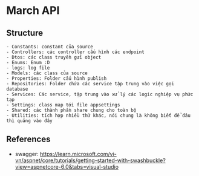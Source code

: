 # March API

## Structure

```
- Constants: constant của source
- Controllers: các controller cấu hình các endpoint
- Dtos: các class truyền gửi object
- Enums: Enum :D
- logs: log file
- Models: các class của source
- Properties: Folder cấu hình publish
- Repositories: Folder chứa các service tập trung vào việc gọi database
- Services: Các service, tập trung vào xử lý các logic nghiệp vụ phức tạp
- Settings: class map tới file appsettings
- Shared: các thành phần share chung cho toàn bộ
- Utilities: tích hợp nhiều thứ khác, nói chung là không biết để đâu thì quăng vào đây
```
## References

- swagger: https://learn.microsoft.com/vi-vn/aspnet/core/tutorials/getting-started-with-swashbuckle?view=aspnetcore-6.0&tabs=visual-studio